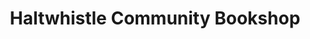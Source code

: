 ---
title: "Haltwhistle Community Bookshop"
url: /haltwhistle/haltwhistle-community-bookshop/
shop: charity
---
